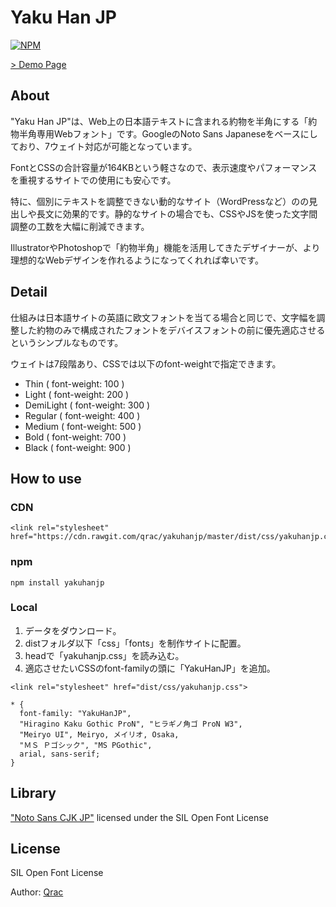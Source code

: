 # Yaku Han JP

[![NPM](https://nodei.co/npm/yakuhanjp.png?downloads=true)](https://nodei.co/npm/yakuhanjp/)

[> Demo Page](https://qrac.github.io/yakuhanjp)

## About

"Yaku Han JP"は、Web上の日本語テキストに含まれる約物を半角にする「約物半角専用Webフォント」です。GoogleのNoto Sans Japaneseをベースにしており、7ウェイト対応が可能となっています。

FontとCSSの合計容量が164KBという軽さなので、表示速度やパフォーマンスを重視するサイトでの使用にも安心です。

特に、個別にテキストを調整できない動的なサイト（WordPressなど）のの見出しや長文に効果的です。静的なサイトの場合でも、CSSやJSを使った文字間調整の工数を大幅に削減できます。

IllustratorやPhotoshopで「約物半角」機能を活用してきたデザイナーが、より理想的なWebデザインを作れるようになってくれれば幸いです。

## Detail

仕組みは日本語サイトの英語に欧文フォントを当てる場合と同じで、文字幅を調整した約物のみで構成されたフォントをデバイスフォントの前に優先適応させるというシンプルなものです。

ウェイトは7段階あり、CSSでは以下のfont-weightで指定できます。

- Thin ( font-weight: 100 )
- Light ( font-weight: 200 )
- DemiLight ( font-weight: 300 )
- Regular ( font-weight: 400 )
- Medium ( font-weight: 500 )
- Bold ( font-weight: 700 )
- Black ( font-weight: 900 )

## How to use

### CDN

```
<link rel="stylesheet" href="https://cdn.rawgit.com/qrac/yakuhanjp/master/dist/css/yakuhanjp.css">
```

### npm

```
npm install yakuhanjp
```

### Local

1. データをダウンロード。
2. distフォルダ以下「css」「fonts」を制作サイトに配置。
3. headで「yakuhanjp.css」を読み込む。
4. 適応させたいCSSのfont-familyの頭に「YakuHanJP」を追加。

```
<link rel="stylesheet" href="dist/css/yakuhanjp.css">
```

```
* {
  font-family: "YakuHanJP",
  "Hiragino Kaku Gothic ProN", "ヒラギノ角ゴ ProN W3",
  "Meiryo UI", Meiryo, メイリオ, Osaka,
  "ＭＳ Ｐゴシック", "MS PGothic",
  arial, sans-serif;
}
```

## Library

["Noto Sans CJK JP"](https://www.google.com/get/noto/#/) licensed under the SIL Open Font License

## License

SIL Open Font License

Author: [Qrac](https://twitter.com/Qrac_jp)
